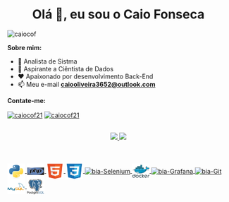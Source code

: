 <h4 align="center">
 
<h1 align="center">Olá 👋, eu sou o Caio Fonseca</h1>
 
<p align="left"> <img src="https://komarev.com/ghpvc/?username=itfelipe&label=Profile%20views&color=0e75b6&style=flat" alt="caiocof" /> </p>


**Sobre mim:**

- 🔭 Analista de Sistma
- 🌱 Aspirante a Ciêntista de Dados
- ❤️ Apaixonado por desenvolvimento Back-End
- 📫 Meu e-mail **caiooliveira3652@outlook.com**

**Contate-me:**
<p align="left">
<a href="https://instagram.com/caiocof21" target="blank"><img align="center" src="https://cdn.jsdelivr.net/npm/simple-icons@3.0.1/icons/instagram.svg" alt="caiocof21" height="30" width="40" /></a>
<a href="https://www.linkedin.com/in/caiocof/" target="blank"><img align="center" src="https://cdn.jsdelivr.net/npm/simple-icons@3.0.1/icons/linkedin.svg" alt="caiocof21" height="30" width="40" /></a>
</p>

<br />
<div align="center">
  <a href="https://github.com/Caiocof">
  <img height="180em" src="https://github-readme-stats.vercel.app/api?username=Caiocof&show_icons=true&theme=tokyonight&include_all_commits=true&count_private=true"/>
  <img height="180em" src="https://github-readme-stats.vercel.app/api/top-langs/?username=Caiocof&layout=compact&langs_count=7&theme=tokyonight"/>
</div>

<br />
<br />

  
<div style="display: inline_block"><br>
  <img align="center" alt="bia-Python" height="35" width="40" src="https://raw.githubusercontent.com/devicons/devicon/master/icons/python/python-original.svg">
  <img align="center" alt="bia-PHP" height="35" width="40" src="https://raw.githubusercontent.com/devicons/devicon/master/icons/php/php-original.svg">
  <img align="center" alt="bia-HTML" height="35" width="40" src="https://raw.githubusercontent.com/devicons/devicon/master/icons/html5/html5-original.svg">
  <img align="center" alt="bia-CSS" height="35" width="40" src="https://raw.githubusercontent.com/devicons/devicon/master/icons/css3/css3-original.svg">
  <img align="center" alt="bia-Selenium" height="35" width="40" src="https://raw.githubusercontent.com/detain/svg-logos/780f25886640cef088af994181646db2f6b1a3f8/svg/selenium-logo.svg" />
  <img align="center" alt="bia-Docker" height="35" width="40" src="https://raw.githubusercontent.com/devicons/devicon/master/icons/docker/docker-original-wordmark.svg">
  <img align="center" alt="bia-Grafana" height="35" width="40" src="https://www.vectorlogo.zone/logos/grafana/grafana-icon.svg">
  <img align="center" alt="bia-Git" height="35" width="40" src="https://cdn.jsdelivr.net/gh/devicons/devicon/icons/git/git-original.svg" />
  <img align="center" alt="bia-MySQL" height="35" width="40" src="https://raw.githubusercontent.com/devicons/devicon/master/icons/mysql/mysql-original-wordmark.svg" />
  <img align="center" alt="bia-Postgres" height="35" width="40" src="https://raw.githubusercontent.com/devicons/devicon/master/icons/postgresql/postgresql-original-wordmark.svg" />
</div>
